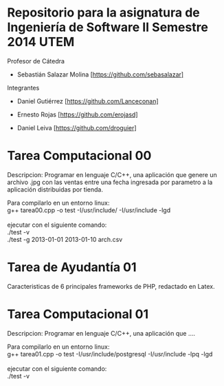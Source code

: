 Repositorio para la asignatura de Ingeniería de Software II Semestre 2014 UTEM
==============================================================================

Profesor de Cátedra <br>

+ Sebastián Salazar Molina [https://github.com/sebasalazar]

Integrantes

+ Daniel Gutiérrez [https://github.com/Lanceconan]

+ Ernesto Rojas [https://github.com/erojasd]

+ Daniel Leiva [https://github.com/droguier]

Tarea Computacional 00
======================

Descripcion: Programar en lenguaje C/C++, una aplicación que genere un archivo .jpg con las ventas entre una fecha ingresada por parametro a la aplicación distribuidas por tienda.

Para compilarlo en un entorno linux:<br>
g++ tarea00.cpp -o test -I/usr/include/ -I/usr/include -lgd<br>
<br>
ejecutar con el siguiente comando:<br>
./test -v<br>
./test -g 2013-01-01 2013-01-10 arch.csv<br>

Tarea de Ayudantía 01
=====================

Caracteristicas de 6 principales frameworks de PHP, redactado en Latex.

Tarea Computacional 01
======================

Descripcion: Programar en lenguaje C/C++, una aplicación que .... <br>

Para compilarlo en un entorno linux:<br>
g++ tarea01.cpp -o test -I/usr/include/postgresql -I/usr/include -lpq -lgd  <br>
<br>
ejecutar con el siguiente comando:<br>
./test -v<br>
